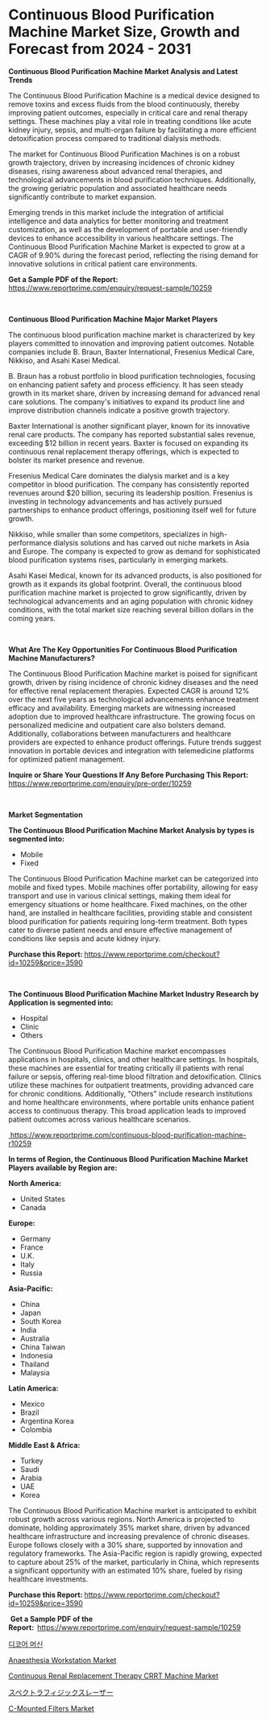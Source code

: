 <p><h1>Continuous Blood Purification Machine Market Size, Growth and Forecast from 2024 - 2031</h1></p><p><strong>Continuous Blood Purification Machine Market Analysis and Latest Trends</strong></p>
<p><p>The Continuous Blood Purification Machine is a medical device designed to remove toxins and excess fluids from the blood continuously, thereby improving patient outcomes, especially in critical care and renal therapy settings. These machines play a vital role in treating conditions like acute kidney injury, sepsis, and multi-organ failure by facilitating a more efficient detoxification process compared to traditional dialysis methods.</p><p>The market for Continuous Blood Purification Machines is on a robust growth trajectory, driven by increasing incidences of chronic kidney diseases, rising awareness about advanced renal therapies, and technological advancements in blood purification techniques. Additionally, the growing geriatric population and associated healthcare needs significantly contribute to market expansion.</p><p>Emerging trends in this market include the integration of artificial intelligence and data analytics for better monitoring and treatment customization, as well as the development of portable and user-friendly devices to enhance accessibility in various healthcare settings. The Continuous Blood Purification Machine Market is expected to grow at a CAGR of 9.90% during the forecast period, reflecting the rising demand for innovative solutions in critical patient care environments.</p></p>
<p><strong>Get a Sample PDF of the Report:&nbsp;</strong> <a href="https://www.reportprime.com/enquiry/request-sample/10259">https://www.reportprime.com/enquiry/request-sample/10259</a></p>
<p>&nbsp;</p>
<p><strong>Continuous Blood Purification Machine Major Market Players</strong></p>
<p><p>The continuous blood purification machine market is characterized by key players committed to innovation and improving patient outcomes. Notable companies include B. Braun, Baxter International, Fresenius Medical Care, Nikkiso, and Asahi Kasei Medical.</p><p>B. Braun has a robust portfolio in blood purification technologies, focusing on enhancing patient safety and process efficiency. It has seen steady growth in its market share, driven by increasing demand for advanced renal care solutions. The company's initiatives to expand its product line and improve distribution channels indicate a positive growth trajectory.</p><p>Baxter International is another significant player, known for its innovative renal care products. The company has reported substantial sales revenue, exceeding $12 billion in recent years. Baxter is focused on expanding its continuous renal replacement therapy offerings, which is expected to bolster its market presence and revenue.</p><p>Fresenius Medical Care dominates the dialysis market and is a key competitor in blood purification. The company has consistently reported revenues around $20 billion, securing its leadership position. Fresenius is investing in technology advancements and has actively pursued partnerships to enhance product offerings, positioning itself well for future growth.</p><p>Nikkiso, while smaller than some competitors, specializes in high-performance dialysis solutions and has carved out niche markets in Asia and Europe. The company is expected to grow as demand for sophisticated blood purification systems rises, particularly in emerging markets.</p><p>Asahi Kasei Medical, known for its advanced products, is also positioned for growth as it expands its global footprint. Overall, the continuous blood purification machine market is projected to grow significantly, driven by technological advancements and an aging population with chronic kidney conditions, with the total market size reaching several billion dollars in the coming years.</p></p>
<p>&nbsp;</p>
<p><strong>What Are The Key Opportunities For Continuous Blood Purification Machine Manufacturers?</strong></p>
<p><p>The Continuous Blood Purification Machine market is poised for significant growth, driven by rising incidence of chronic kidney diseases and the need for effective renal replacement therapies. Expected CAGR is around 12% over the next five years as technological advancements enhance treatment efficacy and availability. Emerging markets are witnessing increased adoption due to improved healthcare infrastructure. The growing focus on personalized medicine and outpatient care also bolsters demand. Additionally, collaborations between manufacturers and healthcare providers are expected to enhance product offerings. Future trends suggest innovation in portable devices and integration with telemedicine platforms for optimized patient management.</p></p>
<p><strong>Inquire or Share Your Questions If Any Before Purchasing This Report:</strong> <a href="https://www.reportprime.com/enquiry/pre-order/10259">https://www.reportprime.com/enquiry/pre-order/10259</a></p>
<p>&nbsp;</p>
<p><strong>Market Segmentation</strong></p>
<p><strong>The Continuous Blood Purification Machine Market Analysis by types is segmented into:</strong></p>
<p><ul><li>Mobile</li><li>Fixed</li></ul></p>
<p><p>The Continuous Blood Purification Machine market can be categorized into mobile and fixed types. Mobile machines offer portability, allowing for easy transport and use in various clinical settings, making them ideal for emergency situations or home healthcare. Fixed machines, on the other hand, are installed in healthcare facilities, providing stable and consistent blood purification for patients requiring long-term treatment. Both types cater to diverse patient needs and ensure effective management of conditions like sepsis and acute kidney injury.</p></p>
<p><strong>Purchase this Report:&nbsp;</strong><a href="https://www.reportprime.com/checkout?id=10259&price=3590">https://www.reportprime.com/checkout?id=10259&price=3590</a></p>
<p>&nbsp;</p>
<p><strong>The Continuous Blood Purification Machine Market Industry Research by Application is segmented into:</strong></p>
<p><ul><li>Hospital</li><li>Clinic</li><li>Others</li></ul></p>
<p><p>The Continuous Blood Purification Machine market encompasses applications in hospitals, clinics, and other healthcare settings. In hospitals, these machines are essential for treating critically ill patients with renal failure or sepsis, offering real-time blood filtration and detoxification. Clinics utilize these machines for outpatient treatments, providing advanced care for chronic conditions. Additionally, "Others" include research institutions and home healthcare environments, where portable units enhance patient access to continuous therapy. This broad application leads to improved patient outcomes across various healthcare scenarios.</p></p>
<p><a href="https://www.reportprime.com/continuous-blood-purification-machine-r10259">&nbsp;https://www.reportprime.com/continuous-blood-purification-machine-r10259</a></p>
<p><strong>In terms of Region, the Continuous Blood Purification Machine Market Players available by Region are:</strong></p>
<p>
    <p> <strong> North America: </strong>
        <ul>
            <li>United States</li>
            <li>Canada</li>
        </ul>
        </p> 
    <p> <strong> Europe: </strong>
        <ul>
            <li>Germany</li>
            <li>France</li>
            <li>U.K.</li>
            <li>Italy</li>
            <li>Russia</li>
        </ul>
        </p> 
    <p> <strong> Asia-Pacific: </strong>
        <ul>
            <li>China</li>
            <li>Japan</li>
            <li>South Korea</li>
            <li>India</li>
            <li>Australia</li>
            <li>China Taiwan</li>
            <li>Indonesia</li>
            <li>Thailand</li>
            <li>Malaysia</li>
        </ul>
        </p> 
    <p> <strong> Latin America: </strong>
        <ul>
            <li>Mexico</li>
            <li>Brazil</li>
            <li>Argentina Korea</li>
            <li>Colombia</li>
        </ul>
        </p> 
    <p> <strong> Middle East & Africa: </strong>
        <ul>
            <li>Turkey</li>
            <li>Saudi</li>
            <li>Arabia</li>
            <li>UAE</li>
            <li>Korea</li>
        </ul>
    </p>
    </p>
<p><p>The Continuous Blood Purification Machine market is anticipated to exhibit robust growth across various regions. North America is projected to dominate, holding approximately 35% market share, driven by advanced healthcare infrastructure and increasing prevalence of chronic diseases. Europe follows closely with a 30% share, supported by innovation and regulatory frameworks. The Asia-Pacific region is rapidly growing, expected to capture about 25% of the market, particularly in China, which represents a significant opportunity with an estimated 10% share, fueled by rising healthcare investments.</p></p>
<p><strong>Purchase this Report: </strong><a href="https://www.reportprime.com/checkout?id=10259&price=3590">https://www.reportprime.com/checkout?id=10259&price=3590</a></p>
<p>&nbsp;<strong>Get a Sample PDF of the Report:&nbsp;&nbsp;</strong><a href="https://www.reportprime.com/enquiry/request-sample/10259">https://www.reportprime.com/enquiry/request-sample/10259</a></p>
<p><strong></strong></p>
<p><p><a href="https://medium.com/@vlcostes/de-core-machine-market-%EC%9D%98-%EA%B8%80%EB%A1%9C%EB%B2%8C-%EC%8B%9C%EC%9E%A5-%EA%B0%9C%EC%9A%94%EB%8A%94-%EC%A0%84-%EC%84%B8%EA%B3%84-%EB%B0%8F-%EC%A3%BC%EC%9A%94-%EC%8B%9C%EC%9E%A5%EC%9D%98-%EC%82%B0%EC%97%85%EC%97%90-%EC%98%81%ED%96%A5%EC%9D%84-%EB%AF%B8%EC%B9%98%EB%8A%94-%EC%A3%BC%EC%9A%94-%ED%8A%B8%EB%A0%8C%EB%93%9C%EC%97%90-%EB%8C%80%ED%95%9C-%EB%8F%85%ED%8A%B9%ED%95%9C-%EA%B4%80%EC%A0%90%EC%9D%84-%EC%A0%9C%EA%B3%B5%ED%95%A9%EB%8B%88%EB%8B%A4-3770d1a6068d?postPublishedType=initial">디코어 머신</a></p><p><a href="https://github.com/nicoletavirag/Market-Research-Report-List-5/blob/main/anaesthesia-workstation-market.md">Anaesthesia Workstation Market</a></p><p><a href="https://github.com/WayneGriffin411/Market-Research-Report-List-1/blob/main/continuous-renal-replacement-therapy-crrt-machine-market.md">Continuous Renal Replacement Therapy CRRT Machine Market</a></p><p><a href="https://medium.com/@jordond5lezama/spectra-physics-lasers-market-%E3%81%AE%E3%82%B0%E3%83%AD%E3%83%BC%E3%83%90%E3%83%AB%E5%B8%82%E5%A0%B4%E6%A6%82%E8%A6%81%E3%81%AF-%E4%B8%96%E7%95%8C%E3%81%8A%E3%82%88%E3%81%B3%E4%B8%BB%E8%A6%81%E5%B8%82%E5%A0%B4%E3%81%AB%E3%81%8A%E3%81%91%E3%82%8B%E6%A5%AD%E7%95%8C%E3%81%AB%E5%BD%B1%E9%9F%BF%E3%82%92%E4%B8%8E%E3%81%88%E3%82%8B%E4%B8%BB%E8%A6%81%E3%81%AA%E3%83%88%E3%83%AC%E3%83%B3%E3%83%89%E3%81%AB%E3%81%A4%E3%81%84%E3%81%A6-%E7%8B%AC%E8%87%AA%E3%81%AE%E8%A6%96%E7%82%B9%E3%82%92%E6%8F%90%E4%BE%9B%E3%81%97%E3%81%BE%E3%81%99-4c0593ea1bf2?postPublishedType=initial">スペクトラフィジックスレーザー</a></p><p><a href="https://issuu.com/reportprime-2/docs/c-mounted-filters-market-size-2030._649a1fe8287b6a">C-Mounted Filters Market</a></p></p>